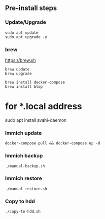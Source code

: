 ## Pre-install steps

### Update/Upgrade
```
sudo apt update
sudo apt upgrade -y
```

### brew
https://brew.sh
```
brew update
brew upgrade
```

```
brew install docker-compose
brew install btop
```

# for *.local address
sudo apt install avahi-daemon

### Immich update
```
docker-compose pull && docker-compose up -d
```

### Immich backup
```
./manual-backup.sh
```

### Immich restore
```
./manual-restore.sh
```

### Copy to hdd
```
./copy-to-hdd.sh
```
